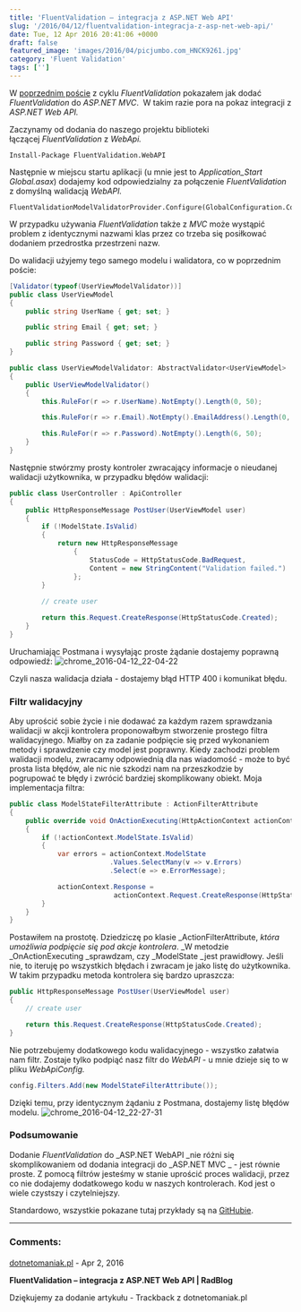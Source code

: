 ```yaml
---
title: 'FluentValidation – integracja z ASP.NET Web API'
slug: '/2016/04/12/fluentvalidation-integracja-z-asp-net-web-api/'
date: Tue, 12 Apr 2016 20:41:06 +0000
draft: false
featured_image: 'images/2016/04/picjumbo.com_HNCK9261.jpg'
category: 'Fluent Validation'
tags: ['']
---
```


W [poprzednim poście](/2016/03/13/fluentvalidation-integracja-z-asp-net-mvc/) z cyklu _FluentValidation_ pokazałem jak dodać _FluentValidation_ do _ASP.NET MVC_.  W takim razie pora na pokaz integracji z _ASP.NET Web API._

Zaczynamy od dodania do naszego projektu biblioteki łączącej _FluentValidation_ z _WebApi._

```
Install-Package FluentValidation.WebAPI
```

Następnie w miejscu startu aplikacji (u mnie jest to _Application\_Start_ _Global.asax_) dodajemy kod odpowiedzialny za połączenie _FluentValidation_ z domyślną walidacją _WebAPI._

```
FluentValidationModelValidatorProvider.Configure(GlobalConfiguration.Configuration);
```

W przypadku używania _FluentValidation_ także z _MVC_ może wystąpić problem z identycznymi nazwami klas przez co trzeba się posiłkować dodaniem przedrostka przestrzeni nazw.

Do walidacji użyjemy tego samego modelu i walidatora, co w poprzednim poście:

```csharp
[Validator(typeof(UserViewModelValidator))]
public class UserViewModel
{
    public string UserName { get; set; }

    public string Email { get; set; }

    public string Password { get; set; }
}

public class UserViewModelValidator: AbstractValidator<UserViewModel>
{
    public UserViewModelValidator()
    {
        this.RuleFor(r => r.UserName).NotEmpty().Length(0, 50);

        this.RuleFor(r => r.Email).NotEmpty().EmailAddress().Length(0, 100);

        this.RuleFor(r => r.Password).NotEmpty().Length(6, 50);
    }
}
```

Następnie stwórzmy prosty kontroler zwracający informacje o nieudanej walidacji użytkownika, w przypadku błędów walidacji:

```csharp
public class UserController : ApiController
{
    public HttpResponseMessage PostUser(UserViewModel user)
    {
        if (!ModelState.IsValid)
        {
            return new HttpResponseMessage
                {
                    StatusCode = HttpStatusCode.BadRequest,
                    Content = new StringContent("Validation failed.")
                };
        }
            
        // create user

        return this.Request.CreateResponse(HttpStatusCode.Created);
    }
}
```

Uruchamiając Postmana i wysyłając proste żądanie dostajemy poprawną odpowiedź:
![chrome_2016-04-12_22-04-22](/images/2016/04/chrome_2016-04-12_22-04-22.png)

Czyli nasza walidacja działa - dostajemy błąd HTTP 400 i komunikat błędu.

### Filtr walidacyjny

Aby uprościć sobie życie i nie dodawać za każdym razem sprawdzania walidacji w akcji kontrolera proponowałbym stworzenie prostego filtra walidacyjnego. Miałby on za zadanie podpięcie się przed wykonaniem metody i sprawdzenie czy model jest poprawny. Kiedy zachodzi problem walidacji modelu, zwracamy odpowiednią dla nas wiadomość - może to być prosta lista błędów, ale nic nie szkodzi nam na przeszkodzie by pogrupować te błędy i zwrócić bardziej skomplikowany obiekt. Moja implementacja filtra:

```csharp
public class ModelStateFilterAttribute : ActionFilterAttribute
{
    public override void OnActionExecuting(HttpActionContext actionContext)
    {
        if (!actionContext.ModelState.IsValid)
        {
            var errors = actionContext.ModelState
                         .Values.SelectMany(v => v.Errors)
                         .Select(e => e.ErrorMessage);

            actionContext.Response =
                          actionContext.Request.CreateResponse(HttpStatusCode.BadRequest, errors);
        }
    }
}
```

Postawiłem na prostotę. Dziedziczę po klasie _ActionFilterAttribute, _która umożliwia podpięcie się pod akcje kontrolera_. _W metodzie _OnActionExecuting _sprawdzam, czy _ModelState _jest prawidłowy. Jeśli nie, to iteruję po wszystkich błędach i zwracam je jako listę do użytkownika. W takim przypadku metoda kontrolera się bardzo upraszcza:

```csharp
public HttpResponseMessage PostUser(UserViewModel user)
{       
    // create user

    return this.Request.CreateResponse(HttpStatusCode.Created);
}
```

Nie potrzebujemy dodatkowego kodu walidacyjnego - wszystko załatwia nam filtr. Zostaje tylko podpiąć nasz filtr do _WebAPI_ - u mnie dzieje się to w pliku _WebApiConfig._

```csharp
config.Filters.Add(new ModelStateFilterAttribute());
```

Dzięki temu, przy identycznym żądaniu z Postmana, dostajemy listę błędów modelu.
![chrome_2016-04-12_22-27-31](/images/2016/04/chrome_2016-04-12_22-27-31.png)

### Podsumowanie

Dodanie _FluentValidation_ do _ASP.NET WebAPI _nie różni się skomplikowaniem od dodania integracji do _ASP.NET MVC _ - jest równie proste. Z pomocą filtrów jesteśmy w stanie uprościć proces walidacji, przez co nie dodajemy dodatkowego kodu w naszych kontrolerach. Kod jest o wiele czystszy i czytelniejszy.

Standardowo, wszystkie pokazane tutaj przykłady są na [GitHubie](https://github.com/rmaziarka/FluentValidation.Examples).

---
### Comments:
#### 
[dotnetomaniak.pl](http://dotnetomaniak.pl/FluentValidation-integracja-z-ASPNET-Web-API-RadBlog "") - <time datetime="2016-04-12 21:42:12">Apr 2, 2016</time>

**FluentValidation – integracja z ASP.NET Web API | RadBlog**

Dziękujemy za dodanie artykułu - Trackback z dotnetomaniak.pl
